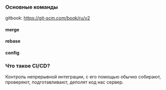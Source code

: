 
### Основные команды

gitbook: https://git-scm.com/book/ru/v2

#### merge

#### rebase

#### config

### Что такое CI/CD?

Контроль непрерывной интеграции, с его помощью обычно собирают, проверяют, подготавливают, деполят код нас сервер.
